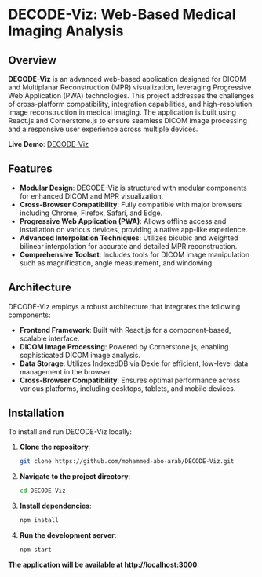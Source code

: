# DECODE-Viz: Web-Based Medical Imaging Analysis

## Overview

**DECODE-Viz** is an advanced web-based application designed for DICOM and Multiplanar Reconstruction (MPR) visualization, leveraging Progressive Web Application (PWA) technologies. This project addresses the challenges of cross-platform compatibility, integration capabilities, and high-resolution image reconstruction in medical imaging. The application is built using React.js and Cornerstone.js to ensure seamless DICOM image processing and a responsive user experience across multiple devices.

**Live Demo**: [DECODE-Viz](https://decode-viz.netlify.app/)

## Features

- **Modular Design**: DECODE-Viz is structured with modular components for enhanced DICOM and MPR visualization.
- **Cross-Browser Compatibility**: Fully compatible with major browsers including Chrome, Firefox, Safari, and Edge.
- **Progressive Web Application (PWA)**: Allows offline access and installation on various devices, providing a native app-like experience.
- **Advanced Interpolation Techniques**: Utilizes bicubic and weighted bilinear interpolation for accurate and detailed MPR reconstruction.
- **Comprehensive Toolset**: Includes tools for DICOM image manipulation such as magnification, angle measurement, and windowing.

## Architecture

DECODE-Viz employs a robust architecture that integrates the following components:

- **Frontend Framework**: Built with React.js for a component-based, scalable interface.
- **DICOM Image Processing**: Powered by Cornerstone.js, enabling sophisticated DICOM image analysis.
- **Data Storage**: Utilizes IndexedDB via Dexie for efficient, low-level data management in the browser.
- **Cross-Browser Compatibility**: Ensures optimal performance across various platforms, including desktops, tablets, and mobile devices.

## Installation

To install and run DECODE-Viz locally:

1. **Clone the repository**:
   ```bash
   git clone https://github.com/mohammed-abo-arab/DECODE-Viz.git
2. **Navigate to the project directory**:
   ````bash
   cd DECODE-Viz
3. **Install dependencies**:
   ````bash
   npm install
4. **Run the development server**:
   ````bash
   npm start

**The application will be available at http://localhost:3000**.
